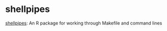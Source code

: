 # shellpipes

[shellpipes](https://dushoff.github.io/shellpipes/): An R package for working through Makefile and command lines


